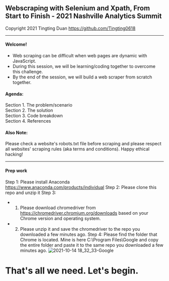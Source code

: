 ## Webscraping with Selenium and Xpath, From Start to Finish - 2021 Nashville Analytics Summit

Copyright 2021 Tingting Duan https://github.com/Tingting0618

---
#### Welcome! 
- Web scraping can be difficult when web pages are dynamic with JavaScript.
- During this session, we will be learning/coding together to overcome this challenge. 
- By the end of the session, we will build a web scraper from scratch together. 

#### Agenda:
Section 1. The problem/scenario<br>
Section 2. The solution<br>
Section 3. Code breakdown<br>
Section 4. References<br>

#### Also Note:
Please check a website's robots.txt file before scraping and please respect all websites' scraping rules (aka terms and conditions). Happy ethical hacking! 

---

#### Prep work
Step 1: Please install Anaconda https://www.anaconda.com/products/individual
Step 2: Please clone this repo and unzip it
Step 3: 
- 1) Please download chromedriver from https://chromedriver.chromium.org/downloads based on your Chrome version and operating system.
- 2) Please unzip it and save the chromedriver to the repo you downloaded a few minutes ago. 
Step 4: Please find the folder that Chrome is located. Mine is here C:\Program Files\Google and copy the entire folder and paste it to the same repo you downloaded a few minutes ago. 
![2021-10-14 18_32_33-Google](https://user-images.githubusercontent.com/44503223/137409169-e7513953-1da2-449c-b752-5385e0ee822e.png)

# That's all we need. Let's begin.

